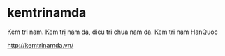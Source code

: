 kemtrinamda
===========

Kem tri nam. Kem trị nám da, dieu tri chua nam da. Kem tri nam HanQuoc

http://kemtrinamda.vn/
